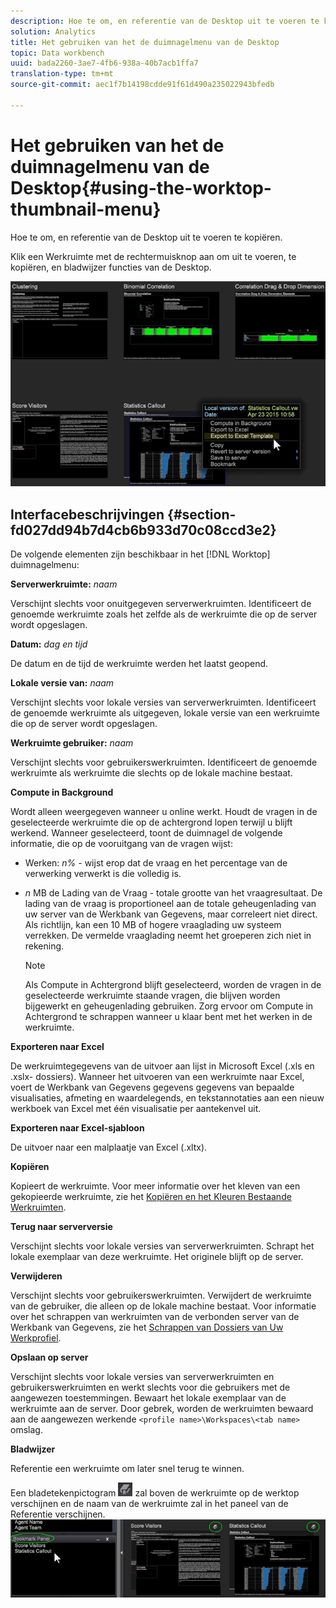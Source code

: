 ```yaml
---
description: Hoe te om, en referentie van de Desktop uit te voeren te kopiëren.
solution: Analytics
title: Het gebruiken van het de duimnagelmenu van de Desktop
topic: Data workbench
uuid: bada2260-3ae7-4fb6-938a-40b7acb1ffa7
translation-type: tm+mt
source-git-commit: aec1f7b14198cdde91f61d490a235022943bfedb

---
```



# Het gebruiken van het de duimnagelmenu van de Desktop{#using-the-worktop-thumbnail-menu}

Hoe te om, en referentie van de Desktop uit te voeren te kopiëren.

Klik een Werkruimte met de rechtermuisknop aan om uit te voeren, te kopiëren, en bladwijzer functies van de Desktop.

![](assets/thumbnail_menu.png)

## Interfacebeschrijvingen {#section-fd027dd94b7d4cb6b933d70c08ccd3e2}

De volgende elementen zijn beschikbaar in het [!DNL Worktop] duimnagelmenu:

**Serverwerkruimte:** *naam*

Verschijnt slechts voor onuitgegeven serverwerkruimten. Identificeert de genoemde werkruimte zoals het zelfde als de werkruimte die op de server wordt opgeslagen.

**Datum:** *dag en tijd*

De datum en de tijd de werkruimte werden het laatst geopend.

**Lokale versie van:** *naam*

Verschijnt slechts voor lokale versies van serverwerkruimten. Identificeert de genoemde werkruimte als uitgegeven, lokale versie van een werkruimte die op de server wordt opgeslagen.

**Werkruimte gebruiker:** *naam*

Verschijnt slechts voor gebruikerswerkruimten. Identificeert de genoemde werkruimte als werkruimte die slechts op de lokale machine bestaat.

**Compute in Background**

Wordt alleen weergegeven wanneer u online werkt. Houdt de vragen in de geselecteerde werkruimte die op de achtergrond lopen terwijl u blijft werkend. Wanneer geselecteerd, toont de duimnagel de volgende informatie, die op de vooruitgang van de vragen wijst:

* Werken: *n%* - wijst erop dat de vraag en het percentage van de verwerking verwerkt is die volledig is.
* *n* MB de Lading van de Vraag - totale grootte van het vraagresultaat. De lading van de vraag is proportioneel aan de totale geheugenlading van uw server van de Werkbank van Gegevens, maar correleert niet direct. Als richtlijn, kan een 10 MB of hogere vraaglading uw systeem verrekken. De vermelde vraaglading neemt het groeperen zich niet in rekening.

   >[!NOTE]
   >
   >Als Compute in Achtergrond blijft geselecteerd, worden de vragen in de geselecteerde werkruimte staande vragen, die blijven worden bijgewerkt en geheugenlading gebruiken. Zorg ervoor om Compute in Achtergrond te schrappen wanneer u klaar bent met het werken in de werkruimte.

**Exporteren naar Excel**

De werkruimtegegevens van de uitvoer aan lijst in Microsoft Excel (.xls en .xslx- dossiers). Wanneer het uitvoeren van een werkruimte naar Excel, voert de Werkbank van Gegevens gegevens gegevens van bepaalde visualisaties, afmeting en waardelegends, en tekstannotaties aan een nieuw werkboek van Excel met één visualisatie per aantekenvel uit.

**Exporteren naar Excel-sjabloon**

De uitvoer naar een malplaatje van Excel (.xltx).

**Kopiëren**

Kopieert de werkruimte. Voor meer informatie over het kleven van een gekopieerde werkruimte, zie het [Kopiëren en het Kleuren Bestaande Werkruimten](../../home/c-get-started/c-work-worksp/c-create-worksp.md#section-f91ae89b845640c9a4a52820a6110e65).

**Terug naar serverversie**

Verschijnt slechts voor lokale versies van serverwerkruimten. Schrapt het lokale exemplaar van deze werkruimte. Het originele blijft op de server.

**Verwijderen**

Verschijnt slechts voor gebruikerswerkruimten. Verwijdert de werkruimte van de gebruiker, die alleen op de lokale machine bestaat. Voor informatie over het schrappen van werkruimten van de verbonden server van de Werkbank van Gegevens, zie het [Schrappen van Dossiers van Uw Werkprofiel](../../home/c-get-started/c-admin-intrf/c-prof-mgr/t-del-files-wkg-prof.md#task-1e29c25e6c824cc9b51cb651e835856b).

**Opslaan op server**

Verschijnt slechts voor lokale versies van serverwerkruimten en gebruikerswerkruimten en werkt slechts voor die gebruikers met de aangewezen toestemmingen. Bewaart het lokale exemplaar van de werkruimte aan de server. Door gebrek, worden de werkruimten bewaard aan de aangewezen werkende `<profile name>\Workspaces\<tab name>` omslag.

**Bladwijzer**

Referentie een werkruimte om later snel terug te winnen.

Een bladetekenpictogram ![](assets/bookmark_icon.png) zal boven de werkruimte op de werktop verschijnen en de naam van de werkruimte zal in het paneel van de Referentie verschijnen. ![](assets/bookmark_worktop.png)


